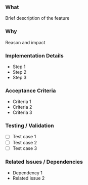### What

Brief description of the feature

### Why

Reason and impact

### Implementation Details

* Step 1
* Step 2
* Step 3

### Acceptance Criteria

* Criteria 1
* Criteria 2
* Criteria 3

### Testing / Validation

- [ ] Test case 1
- [ ] Test case 2
- [ ] Test case 3

### Related Issues / Dependencies

* Dependency 1
* Related issue 2
